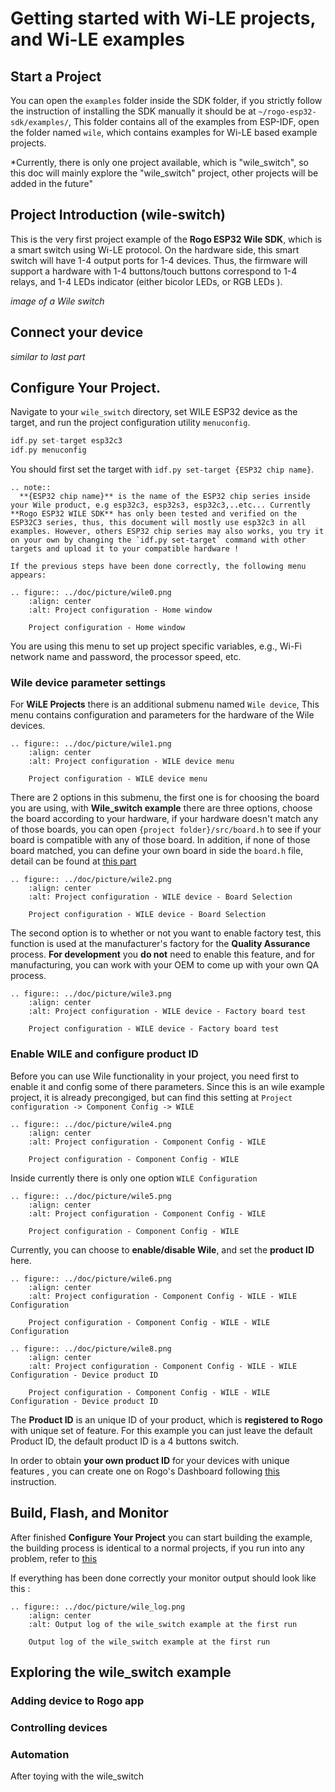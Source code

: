 # Getting started with Wi-LE projects, and Wi-LE examples 

## Start a Project
You can open the `examples` folder inside the SDK folder, if you strictly follow the instruction of installing the SDK manually it should be at `~/rogo-esp32-sdk/examples/`, This folder contains all of the examples from ESP-IDF, open the folder named `wile`, which contains examples for Wi-LE based example projects.

*Currently, there is only one project available, which is "wile_switch", so this doc will mainly explore the "wile_switch" project, other projects will be added in the future"


## Project Introduction (wile-switch)
This is the very first project example of the **Rogo ESP32 Wile SDK**, which is a smart switch using Wi-LE protocol. On the hardware side, this smart switch will have 1-4 output ports for 1-4 devices. Thus, the firmware will support a hardware with 1-4 buttons/touch buttons correspond to 1-4 relays, and 1-4 LEDs indicator (either bicolor LEDs, or RGB LEDs ).

*image of a Wile switch* 

## Connect your device
*similar to last part*

## Configure Your Project.
Navigate to your `wile_switch` directory, set WILE ESP32 device as the target, and run the project configuration utility `menuconfig`.

```c
idf.py set-target esp32c3
idf.py menuconfig
```

You should first set the target with `idf.py set-target {ESP32 chip name}`. 

```{eval-rst}
.. note::
  **{ESP32 chip name}** is the name of the ESP32 chip series inside your Wile product, e.g esp32c3, esp32s3, esp32c3,..etc... Currently **Rogo ESP32 WILE SDK** has only been tested and verified on the ESP32C3 series, thus, this document will mostly use esp32c3 in all examples. However, others ESP32 chip series may also works, you try it on your own by changing the `idf.py set-target` command with other targets and upload it to your compatible hardware !

If the previous steps have been done correctly, the following menu appears:

.. figure:: ../doc/picture/wile0.png
    :align: center
    :alt: Project configuration - Home window

    Project configuration - Home window
```
You are using this menu to set up project specific variables, e.g., Wi-Fi network name and password, the processor speed, etc.

### Wile device parameter settings  
For **WiLE Projects** there is an additional submenu named `Wile device`, This menu contains configuration and parameters for the hardware of the Wile devices. 


```{eval-rst}
.. figure:: ../doc/picture/wile1.png
    :align: center
    :alt: Project configuration - WILE device menu

    Project configuration - WILE device menu 
```

There are 2 options in this submenu, the first one is for choosing the board you are using, with **Wile_switch example** there are three options, choose the board according to your hardware, if your hardware doesn't match any of those boards, you can open `{project folder}/src/board.h` to see if your board is compatible with any of those board. In addition, if none of those board matched, you can define your own board in side the `board.h` file, detail can be found at [this part](./another-feature.md)

```{eval-rst}
.. figure:: ../doc/picture/wile2.png
    :align: center
    :alt: Project configuration - WILE device - Board Selection

    Project configuration - WILE device - Board Selection

```

The second option is to whether or not you want to enable factory test, this function is used at the manufacturer's factory for the **Quality Assurance** process. **For development** you **do not** need to enable this feature, and for manufacturing, you can work with your OEM to come up with your own QA process.     

```{eval-rst}
.. figure:: ../doc/picture/wile3.png
    :align: center
    :alt: Project configuration - WILE device - Factory board test

    Project configuration - WILE device - Factory board test

```

### Enable WILE and configure product ID

Before you can use Wile functionality in your project, you need first to enable it and config some of there parameters. Since this is an wile example project, it is already precongiged, but can find this setting at `Project configuration -> Component Config -> WILE ` 
```{eval-rst}
.. figure:: ../doc/picture/wile4.png
    :align: center
    :alt: Project configuration - Component Config - WILE

    Project configuration - Component Config - WILE

```

Inside currently there is only one option `WILE Configuration`

```{eval-rst}
.. figure:: ../doc/picture/wile5.png
    :align: center
    :alt: Project configuration - Component Config - WILE

    Project configuration - Component Config - WILE

```
Currently, you can choose to **enable/disable Wile**, and set the **product ID** here. 

```{eval-rst}
.. figure:: ../doc/picture/wile6.png
    :align: center
    :alt: Project configuration - Component Config - WILE - WILE Configuration

    Project configuration - Component Config - WILE - WILE Configuration

```

```{eval-rst}
.. figure:: ../doc/picture/wile8.png
    :align: center
    :alt: Project configuration - Component Config - WILE - WILE Configuration - Device product ID

    Project configuration - Component Config - WILE - WILE Configuration - Device product ID

```
The **Product ID** is an unique ID of your product, which is **registered to Rogo** with unique set of feature. For this example you can just leave the default Product ID, the default product ID is a 4 buttons switch. 

In order to obtain **your own product ID** for your devices with unique features , you can create one on Rogo's Dashboard following [this](https://iot.rogo.com.vn/org/docs) instruction. 


## Build, Flash, and Monitor
After finished **Configure Your Project** you can start building the example, the building process is identical to a normal projects, if you run into any problem, refer to [this](./start-project.rst)

If everything has been done correctly your monitor output should look like this :

```{eval-rst}
.. figure:: ../doc/picture/wile_log.png
    :align: center
    :alt: Output log of the wile_switch example at the first run

    Output log of the wile_switch example at the first run

```
## Exploring the wile_switch example

### Adding device to Rogo app
### Controlling devices
### Automation

After toying with the wile_switch 